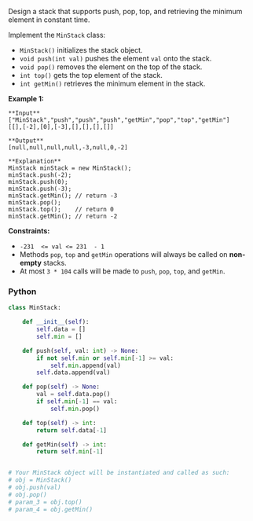 Design a stack that supports push, pop, top, and retrieving the minimum element in constant time.

Implement the  `MinStack`  class:

-   `MinStack()`  initializes the stack object.
-   `void push(int val)`  pushes the element  `val`  onto the stack.
-   `void pop()`  removes the element on the top of the stack.
-   `int top()`  gets the top element of the stack.
-   `int getMin()`  retrieves the minimum element in the stack.

**Example 1:**
```
**Input**
["MinStack","push","push","push","getMin","pop","top","getMin"]
[[],[-2],[0],[-3],[],[],[],[]]

**Output**
[null,null,null,null,-3,null,0,-2]

**Explanation**
MinStack minStack = new MinStack();
minStack.push(-2);
minStack.push(0);
minStack.push(-3);
minStack.getMin(); // return -3
minStack.pop();
minStack.top();    // return 0
minStack.getMin(); // return -2
```

**Constraints:**

-   `-231  <= val <= 231  - 1`
-   Methods  `pop`,  `top`  and  `getMin`  operations will always be called on  **non-empty**  stacks.
-   At most  `3 * 104`  calls will be made to  `push`,  `pop`,  `top`, and  `getMin`.


### Python
```python
class MinStack:

    def __init__(self):
        self.data = []
        self.min = []

    def push(self, val: int) -> None:
        if not self.min or self.min[-1] >= val:
            self.min.append(val)
        self.data.append(val)

    def pop(self) -> None:
        val = self.data.pop()
        if self.min[-1] == val:
            self.min.pop()

    def top(self) -> int:
        return self.data[-1]

    def getMin(self) -> int:
        return self.min[-1]


# Your MinStack object will be instantiated and called as such:
# obj = MinStack()
# obj.push(val)
# obj.pop()
# param_3 = obj.top()
# param_4 = obj.getMin()
```